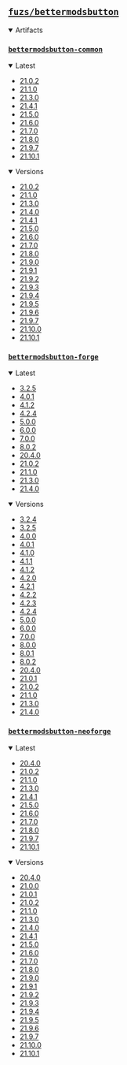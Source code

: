 ## [`fuzs/bettermodsbutton`](.)

<details open>
<summary>Artifacts</summary>

### [`bettermodsbutton-common`](./bettermodsbutton-common)
<details open>
<summary>Latest</summary>

- [21.0.2](./bettermodsbutton-common/21.0.2)
- [21.1.0](./bettermodsbutton-common/21.1.0)
- [21.3.0](./bettermodsbutton-common/21.3.0)
- [21.4.1](./bettermodsbutton-common/21.4.1)
- [21.5.0](./bettermodsbutton-common/21.5.0)
- [21.6.0](./bettermodsbutton-common/21.6.0)
- [21.7.0](./bettermodsbutton-common/21.7.0)
- [21.8.0](./bettermodsbutton-common/21.8.0)
- [21.9.7](./bettermodsbutton-common/21.9.7)
- [21.10.1](./bettermodsbutton-common/21.10.1)
</details>

<details open>
<summary>Versions</summary>

- [21.0.2](./bettermodsbutton-common/21.0.2)
- [21.1.0](./bettermodsbutton-common/21.1.0)
- [21.3.0](./bettermodsbutton-common/21.3.0)
- [21.4.0](./bettermodsbutton-common/21.4.0)
- [21.4.1](./bettermodsbutton-common/21.4.1)
- [21.5.0](./bettermodsbutton-common/21.5.0)
- [21.6.0](./bettermodsbutton-common/21.6.0)
- [21.7.0](./bettermodsbutton-common/21.7.0)
- [21.8.0](./bettermodsbutton-common/21.8.0)
- [21.9.0](./bettermodsbutton-common/21.9.0)
- [21.9.1](./bettermodsbutton-common/21.9.1)
- [21.9.2](./bettermodsbutton-common/21.9.2)
- [21.9.3](./bettermodsbutton-common/21.9.3)
- [21.9.4](./bettermodsbutton-common/21.9.4)
- [21.9.5](./bettermodsbutton-common/21.9.5)
- [21.9.6](./bettermodsbutton-common/21.9.6)
- [21.9.7](./bettermodsbutton-common/21.9.7)
- [21.10.0](./bettermodsbutton-common/21.10.0)
- [21.10.1](./bettermodsbutton-common/21.10.1)
</details>

### [`bettermodsbutton-forge`](./bettermodsbutton-forge)
<details open>
<summary>Latest</summary>

- [3.2.5](./bettermodsbutton-forge/3.2.5)
- [4.0.1](./bettermodsbutton-forge/4.0.1)
- [4.1.2](./bettermodsbutton-forge/4.1.2)
- [4.2.4](./bettermodsbutton-forge/4.2.4)
- [5.0.0](./bettermodsbutton-forge/5.0.0)
- [6.0.0](./bettermodsbutton-forge/6.0.0)
- [7.0.0](./bettermodsbutton-forge/7.0.0)
- [8.0.2](./bettermodsbutton-forge/8.0.2)
- [20.4.0](./bettermodsbutton-forge/20.4.0)
- [21.0.2](./bettermodsbutton-forge/21.0.2)
- [21.1.0](./bettermodsbutton-forge/21.1.0)
- [21.3.0](./bettermodsbutton-forge/21.3.0)
- [21.4.0](./bettermodsbutton-forge/21.4.0)
</details>

<details open>
<summary>Versions</summary>

- [3.2.4](./bettermodsbutton-forge/3.2.4)
- [3.2.5](./bettermodsbutton-forge/3.2.5)
- [4.0.0](./bettermodsbutton-forge/4.0.0)
- [4.0.1](./bettermodsbutton-forge/4.0.1)
- [4.1.0](./bettermodsbutton-forge/4.1.0)
- [4.1.1](./bettermodsbutton-forge/4.1.1)
- [4.1.2](./bettermodsbutton-forge/4.1.2)
- [4.2.0](./bettermodsbutton-forge/4.2.0)
- [4.2.1](./bettermodsbutton-forge/4.2.1)
- [4.2.2](./bettermodsbutton-forge/4.2.2)
- [4.2.3](./bettermodsbutton-forge/4.2.3)
- [4.2.4](./bettermodsbutton-forge/4.2.4)
- [5.0.0](./bettermodsbutton-forge/5.0.0)
- [6.0.0](./bettermodsbutton-forge/6.0.0)
- [7.0.0](./bettermodsbutton-forge/7.0.0)
- [8.0.0](./bettermodsbutton-forge/8.0.0)
- [8.0.1](./bettermodsbutton-forge/8.0.1)
- [8.0.2](./bettermodsbutton-forge/8.0.2)
- [20.4.0](./bettermodsbutton-forge/20.4.0)
- [21.0.1](./bettermodsbutton-forge/21.0.1)
- [21.0.2](./bettermodsbutton-forge/21.0.2)
- [21.1.0](./bettermodsbutton-forge/21.1.0)
- [21.3.0](./bettermodsbutton-forge/21.3.0)
- [21.4.0](./bettermodsbutton-forge/21.4.0)
</details>

### [`bettermodsbutton-neoforge`](./bettermodsbutton-neoforge)
<details open>
<summary>Latest</summary>

- [20.4.0](./bettermodsbutton-neoforge/20.4.0)
- [21.0.2](./bettermodsbutton-neoforge/21.0.2)
- [21.1.0](./bettermodsbutton-neoforge/21.1.0)
- [21.3.0](./bettermodsbutton-neoforge/21.3.0)
- [21.4.1](./bettermodsbutton-neoforge/21.4.1)
- [21.5.0](./bettermodsbutton-neoforge/21.5.0)
- [21.6.0](./bettermodsbutton-neoforge/21.6.0)
- [21.7.0](./bettermodsbutton-neoforge/21.7.0)
- [21.8.0](./bettermodsbutton-neoforge/21.8.0)
- [21.9.7](./bettermodsbutton-neoforge/21.9.7)
- [21.10.1](./bettermodsbutton-neoforge/21.10.1)
</details>

<details open>
<summary>Versions</summary>

- [20.4.0](./bettermodsbutton-neoforge/20.4.0)
- [21.0.0](./bettermodsbutton-neoforge/21.0.0)
- [21.0.1](./bettermodsbutton-neoforge/21.0.1)
- [21.0.2](./bettermodsbutton-neoforge/21.0.2)
- [21.1.0](./bettermodsbutton-neoforge/21.1.0)
- [21.3.0](./bettermodsbutton-neoforge/21.3.0)
- [21.4.0](./bettermodsbutton-neoforge/21.4.0)
- [21.4.1](./bettermodsbutton-neoforge/21.4.1)
- [21.5.0](./bettermodsbutton-neoforge/21.5.0)
- [21.6.0](./bettermodsbutton-neoforge/21.6.0)
- [21.7.0](./bettermodsbutton-neoforge/21.7.0)
- [21.8.0](./bettermodsbutton-neoforge/21.8.0)
- [21.9.0](./bettermodsbutton-neoforge/21.9.0)
- [21.9.1](./bettermodsbutton-neoforge/21.9.1)
- [21.9.2](./bettermodsbutton-neoforge/21.9.2)
- [21.9.3](./bettermodsbutton-neoforge/21.9.3)
- [21.9.4](./bettermodsbutton-neoforge/21.9.4)
- [21.9.5](./bettermodsbutton-neoforge/21.9.5)
- [21.9.6](./bettermodsbutton-neoforge/21.9.6)
- [21.9.7](./bettermodsbutton-neoforge/21.9.7)
- [21.10.0](./bettermodsbutton-neoforge/21.10.0)
- [21.10.1](./bettermodsbutton-neoforge/21.10.1)
</details>

</details>
